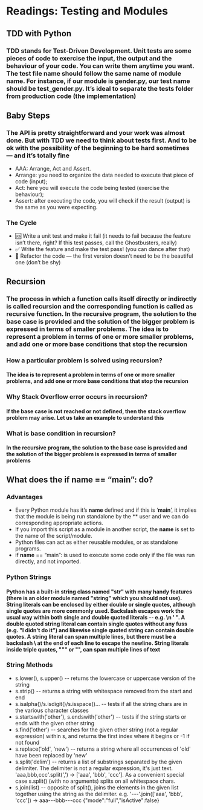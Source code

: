 # Readings: Testing and Modules

## TDD with Python

### TDD stands for Test-Driven Development. Unit tests are some pieces of code to exercise the input, the output and the behaviour of your code. You can write them anytime you want. The test file name should follow the same name of module name. For instance, if our module is gender.py, our test name should be test_gender.py. It’s ideal to separate the tests folder from production code (the implementation)

## Baby Steps

### The API is pretty straightforward and your work was almost done. But with TDD we need to think about tests first. And to be ok with the possibility of the beginning to be hard sometimes — and it’s totally fine

* AAA: Arrange, Act and Assert.
* Arrange: you need to organize the data needed to execute that piece of code (input);
* Act: here you will execute the code being tested (exercise the behaviour);
* Assert: after executing the code, you will check if the result (output) is the same as you were expecting.

### The Cycle

* 🆘 Write a unit test and make it fail (it needs to fail because the feature isn’t there, right? If this test passes, call the Ghostbusters, really)
* ✅ Write the feature and make the test pass! (you can dance after that)
* 🔵 Refactor the code — the first version doesn’t need to be the beautiful one (don’t be shy)

## Recursion

### The process in which a function calls itself directly or indirectly is called recursion and the corresponding function is called as recursive function. In the recursive program, the solution to the base case is provided and the solution of the bigger problem is expressed in terms of smaller problems. The idea is to represent a problem in terms of one or more smaller problems, and add one or more base conditions that stop the recursion

### How a particular problem is solved using recursion?

#### The idea is to represent a problem in terms of one or more smaller problems, and add one or more base conditions that stop the recursion

### Why Stack Overflow error occurs in recursion?

#### If the base case is not reached or not defined, then the stack overflow problem may arise. Let us take an example to understand this

### What is base condition in recursion?

#### In the recursive program, the solution to the base case is provided and the solution of the bigger problem is expressed in terms of smaller problems

## What does the if __name__ == “__main__”: do?

### Advantages

* Every Python module has it’s __name__ defined and if this is ‘__main__’, it implies that the module is being run standalone by the ** user and we can do corresponding appropriate actions.
* If you import this script as a module in another script, the __name__ is set to the name of the script/module.
* Python files can act as either reusable modules, or as standalone programs.
* if __name__ == “main”: is used to execute some code only if the file was run directly, and not imported.

### Python Strings

#### Python has a built-in string class named "str" with many handy features (there is an older module named "string" which you should not use). String literals can be enclosed by either double or single quotes, although single quotes are more commonly used. Backslash escapes work the usual way within both single and double quoted literals -- e.g. \n ' ". A double quoted string literal can contain single quotes without any fuss (e.g. "I didn't do it") and likewise single quoted string can contain double quotes. A string literal can span multiple lines, but there must be a backslash \ at the end of each line to escape the newline. String literals inside triple quotes, """ or ''', can span multiple lines of text

### String Methods

* s.lower(), s.upper() -- returns the lowercase or uppercase version of the string
* s.strip() -- returns a string with whitespace removed from the start and end
* s.isalpha()/s.isdigit()/s.isspace()... -- tests if all the string chars are in the various character classes
* s.startswith('other'), s.endswith('other') -- tests if the string starts or ends with the given other string
* s.find('other') -- searches for the given other string (not a regular expression) within s, and returns the first index where it begins or -1 if not found
* s.replace('old', 'new') -- returns a string where all occurrences of 'old' have been replaced by 'new'
* s.split('delim') -- returns a list of substrings separated by the given delimiter. The delimiter is not a regular expression, it's just text. 'aaa,bbb,ccc'.split(',') -> ['aaa', 'bbb', 'ccc']. As a convenient special case s.split() (with no arguments) splits on all whitespace chars.
* s.join(list) -- opposite of split(), joins the elements in the given list together using the string as the delimiter. e.g. '---'.join(['aaa', 'bbb', 'ccc']) -> aaa---bbb---ccc
{"mode":"full","isActive":false}
